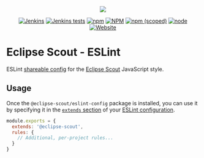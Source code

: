 <p align="center">
  <a href="https://eclipse.dev/scout/" target="_blank" rel="noopener noreferrer"><img src="https://eclipsescout.github.io/assets/img/eclipse-scout-logo.svg"></a>
</p>

<p align="center">
  <a href="https://ci.eclipse.org/scout/job/scout-integration-25.1-RT-nightly_pipeline/" target="_blank" rel="noopener noreferrer"><img alt="Jenkins" src="https://img.shields.io/jenkins/build?jobUrl=https%3A%2F%2Fci.eclipse.org%2Fscout%2Fjob%2Fscout-integration-25.1-RT-nightly_pipeline%2F"></a>
  <a href="https://ci.eclipse.org/scout/job/scout-integration-25.1-RT-nightly_pipeline/" target="_blank" rel="noopener noreferrer"><img alt="Jenkins tests" src="https://img.shields.io/jenkins/tests?jobUrl=https%3A%2F%2Fci.eclipse.org%2Fscout%2Fjob%2Fscout-integration-25.1-RT-nightly_pipeline%2F"></a>
  <a href="https://www.npmjs.com/package/@eclipse-scout/eslint-config" target="_blank" rel="noopener noreferrer"><img alt="npm" src="https://img.shields.io/npm/dm/@eclipse-scout/eslint-config"></a>
  <a href="https://www.eclipse.org/legal/epl-2.0/" target="_blank" rel="noopener noreferrer"><img alt="NPM" src="https://img.shields.io/npm/l/@eclipse-scout/eslint-config"></a>
  <a href="https://www.npmjs.com/package/@eclipse-scout/eslint-config" target="_blank" rel="noopener noreferrer"><img alt="npm (scoped)" src="https://img.shields.io/npm/v/@eclipse-scout/eslint-config"></a>
  <a href="https://www.npmjs.com/package/@eclipse-scout/eslint-config" target="_blank" rel="noopener noreferrer"><img alt="node" src="https://img.shields.io/node/v/@eclipse-scout/eslint-config"></a>
  <a href="https://eclipse.dev/scout/" target="_blank" rel="noopener noreferrer"><img alt="Website" src="https://img.shields.io/website?url=https%3A%2F%2Feclipse.dev%2Fscout%2F"></a>
</p>

# Eclipse Scout - ESLint

ESLint [shareable config](https://eslint.org/docs/developer-guide/shareable-configs.html) for the [Eclipse Scout](https://www.npmjs.com/package/@eclipse-scout/core) JavaScript style.

## Usage

Once the `@eclipse-scout/eslint-config` package is installed, you can use it by specifying it in the [`extends` section](https://eslint.org/docs/user-guide/configuring#extending-configuration-files) of
your [ESLint configuration](https://eslint.org/docs/user-guide/configuring).

```js
module.exports = {
  extends: '@eclipse-scout',
  rules: {
    // Additional, per-project rules...
  }
}
```
